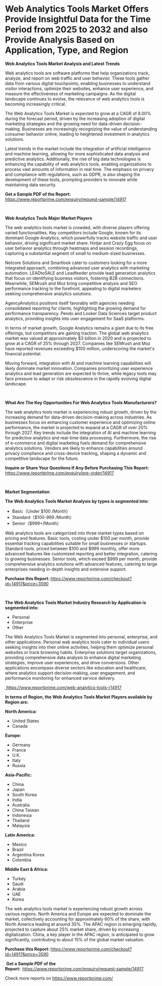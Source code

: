 <p><h1>Web Analytics Tools Market Offers Provide Insightful Data for the Time Period from 2025 to 2032 and also Provide Analysis Based on Application, Type, and Region</h1></p><p><strong>Web Analytics Tools Market Analysis and Latest Trends</strong></p>
<p><p>Web analytics tools are software platforms that help organizations track, analyze, and report on web traffic and user behavior. These tools gather data from various digital touchpoints, enabling businesses to understand visitor interactions, optimize their websites, enhance user experience, and measure the effectiveness of marketing campaigns. As the digital landscape continues to evolve, the relevance of web analytics tools is becoming increasingly critical.</p><p>The Web Analytics Tools Market is expected to grow at a CAGR of 8.00% during the forecast period, driven by the increasing adoption of digital marketing strategies and the growing need for data-driven decision-making. Businesses are increasingly recognizing the value of understanding consumer behavior online, leading to heightened investment in analytics solutions. </p><p>Latest trends in the market include the integration of artificial intelligence and machine learning, allowing for more sophisticated data analysis and predictive analytics. Additionally, the rise of big data technologies is enhancing the capability of web analytics tools, enabling organizations to process vast amounts of information in real time. The emphasis on privacy and compliance with regulations, such as GDPR, is also shaping the development of these tools, prompting providers to innovate while maintaining data security.</p></p>
<p><strong>Get a Sample PDF of the Report:&nbsp;</strong> <a href="https://www.reportprime.com/enquiry/request-sample/14917?utm_campaign=3098&utm_medium=2&utm_source=Github&utm_content=ia&utm_term=20032025&utm_id=web-analytics-tools">https://www.reportprime.com/enquiry/request-sample/14917</a></p>
<p>&nbsp;</p>
<p><strong>Web Analytics Tools Major Market Players</strong></p>
<p><p>The web analytics tools market is crowded, with diverse players offering varied functionalities. Key competitors include Google, known for its dominant Google Analytics, which powerfully tracks website traffic and user behavior, driving significant market share. Hotjar and Crazy Egg focus on user behavior analytics through heatmaps and session recordings, capturing a substantial segment of small to medium-sized businesses.</p><p>Netcore Solutions and Smartlook cater to customers looking for a more integrated approach, combining advanced user analytics with marketing automation. LEADtoSALE and Leadfeeder provide lead generation analytics that focus on identifying business visitors, fostering B2B connections. Meanwhile, SEMrush and Moz bring competitive analysis and SEO performance tracking to the forefront, appealing to digital marketers seeking comprehensive analytics solutions.</p><p>AgencyAnalytics positions itself favorably with agencies needing consolidated reporting for clients, highlighting the growing demand for performance transparency. Pendo and Looker Data Sciences target product analytics, providing insights into user engagement for SaaS platforms.</p><p>In terms of market growth, Google Analytics remains a giant due to its free offerings, but competitors are gaining traction. The global web analytics market was valued at approximately $3 billion in 2020 and is projected to grow at a CAGR of 25% through 2027. Companies like SEMrush and Moz have reported revenues exceeding $100 million, underscoring the market's financial potential.</p><p>Moving forward, integration with AI and machine learning capabilities will likely dominate market innovation. Companies prioritizing user experience analytics and lead generation are expected to thrive, while legacy tools may face pressure to adapt or risk obsolescence in the rapidly evolving digital landscape.</p></p>
<p>&nbsp;</p>
<p><strong>What Are The Key Opportunities For Web Analytics Tools Manufacturers?</strong></p>
<p><p>The web analytics tools market is experiencing robust growth, driven by the increasing demand for data-driven decision-making across industries. As businesses focus on enhancing customer experience and optimizing online performance, the market is projected to expand at a CAGR of over 20% through 2027. Key trends include the integration of AI and machine learning for predictive analytics and real-time data processing. Furthermore, the rise of e-commerce and digital marketing fuels demand for comprehensive analytics solutions. Vendors are likely to enhance capabilities around privacy compliance and cross-device tracking, shaping a dynamic and competitive landscape for the future.</p></p>
<p><strong>Inquire or Share Your Questions If Any Before Purchasing This Report:</strong> <a href="https://www.reportprime.com/enquiry/pre-order/14917?utm_campaign=3098&utm_medium=2&utm_source=Github&utm_content=ia&utm_term=20032025&utm_id=web-analytics-tools">https://www.reportprime.com/enquiry/pre-order/14917</a></p>
<p>&nbsp;</p>
<p><strong>Market Segmentation</strong></p>
<p><strong>The Web Analytics Tools Market Analysis by types is segmented into:</strong></p>
<p><ul><li>Basic（Under $100 /Month）</li><li>Standard（$100-999 /Month）</li><li>Senior（$999+/Month）</li></ul></p>
<p><p>Web analytics tools are categorized into three market types based on pricing and features. Basic tools, costing under $100 per month, provide essential tracking capabilities suitable for small businesses or startups. Standard tools, priced between $100 and $999 monthly, offer more advanced features like customized reporting and better integration, catering to growing businesses. Senior tools, which exceed $999 per month, provide comprehensive analytics solutions with advanced features, catering to large enterprises needing in-depth insights and extensive support.</p></p>
<p><strong>Purchase this Report:&nbsp;</strong><a href="https://www.reportprime.com/checkout?id=14917&price=3590&utm_campaign=3098&utm_medium=2&utm_source=Github&utm_content=ia&utm_term=20032025&utm_id=web-analytics-tools">https://www.reportprime.com/checkout?id=14917&price=3590</a></p>
<p>&nbsp;</p>
<p><strong>The Web Analytics Tools Market Industry Research by Application is segmented into:</strong></p>
<p><ul><li>Personal</li><li>Enterprise</li><li>Other</li></ul></p>
<p><p>The Web Analytics Tools Market is segmented into personal, enterprise, and other applications. Personal web analytics tools cater to individual users seeking insights into their online activities, helping them optimize personal websites or track browsing habits. Enterprise solutions target organizations, providing comprehensive data analysis to enhance digital marketing strategies, improve user experiences, and drive conversions. Other applications encompass diverse sectors like education and healthcare, where analytics support decision-making, user engagement, and performance monitoring for enhanced service delivery.</p></p>
<p><a href="https://www.reportprime.com/web-analytics-tools-r14917?utm_campaign=3098&utm_medium=2&utm_source=Github&utm_content=ia&utm_term=20032025&utm_id=web-analytics-tools">&nbsp;https://www.reportprime.com/web-analytics-tools-r14917</a></p>
<p><strong>In terms of Region, the Web Analytics Tools Market Players available by Region are:</strong></p>
<p>
    <p> <strong> North America: </strong>
        <ul>
            <li>United States</li>
            <li>Canada</li>
        </ul>
        </p> 
    <p> <strong> Europe: </strong>
        <ul>
            <li>Germany</li>
            <li>France</li>
            <li>U.K.</li>
            <li>Italy</li>
            <li>Russia</li>
        </ul>
        </p> 
    <p> <strong> Asia-Pacific: </strong>
        <ul>
            <li>China</li>
            <li>Japan</li>
            <li>South Korea</li>
            <li>India</li>
            <li>Australia</li>
            <li>China Taiwan</li>
            <li>Indonesia</li>
            <li>Thailand</li>
            <li>Malaysia</li>
        </ul>
        </p> 
    <p> <strong> Latin America: </strong>
        <ul>
            <li>Mexico</li>
            <li>Brazil</li>
            <li>Argentina Korea</li>
            <li>Colombia</li>
        </ul>
        </p> 
    <p> <strong> Middle East & Africa: </strong>
        <ul>
            <li>Turkey</li>
            <li>Saudi</li>
            <li>Arabia</li>
            <li>UAE</li>
            <li>Korea</li>
        </ul>
    </p>
    </p>
<p><p>The web analytics tools market is experiencing robust growth across various regions. North America and Europe are expected to dominate the market, collectively accounting for approximately 60% of the share, with North America leading at around 35%. The APAC region is emerging rapidly, projected to capture about 25% market share, driven by increasing digitalization. China, a key player in the APAC region, is anticipated to grow significantly, contributing to about 15% of the global market valuation.</p></p>
<p><strong>Purchase this Report: </strong><a href="https://www.reportprime.com/checkout?id=14917&price=3590&utm_campaign=3098&utm_medium=2&utm_source=Github&utm_content=ia&utm_term=20032025&utm_id=web-analytics-tools">https://www.reportprime.com/checkout?id=14917&price=3590</a></p>
<p>&nbsp;<strong>Get a Sample PDF of the Report:&nbsp;&nbsp;</strong><a href="https://www.reportprime.com/enquiry/request-sample/14917?utm_campaign=3098&utm_medium=2&utm_source=Github&utm_content=ia&utm_term=20032025&utm_id=web-analytics-tools">https://www.reportprime.com/enquiry/request-sample/14917</a></p>
<p><strong></strong></p>
<p>Check more reports on <a href="https://www.reportprime.com/?utm_campaign=3098&utm_medium=2&utm_source=Github&utm_content=ia&utm_term=20032025&utm_id=web-analytics-tools">https://www.reportprime.com/</a></p>